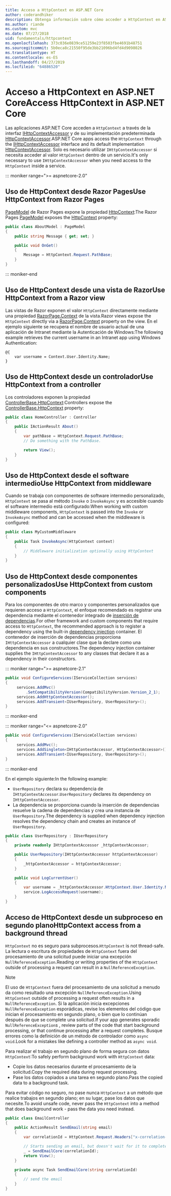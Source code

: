 ```yaml
---
title: Acceso a HttpContext en ASP.NET Core
author: coderandhiker
description: Obtenga información sobre cómo acceder a HttpContext en ASP.NET Core.
ms.author: riande
ms.custom: mvc
ms.date: 07/27/2018
uid: fundamentals/httpcontext
ms.openlocfilehash: 373c036e0839ce51259e23f8503fbe4691b48751
ms.sourcegitcommit: 5b0eca8c21550f95de3bb21096bd4fd4d9098026
ms.translationtype: HT
ms.contentlocale: es-ES
ms.lasthandoff: 04/27/2019
ms.locfileid: "64886520"
---
```

# <a name="access-httpcontext-in-aspnet-core"></a><span data-ttu-id="5700e-103">Acceso a HttpContext en ASP.NET Core</span><span class="sxs-lookup"><span data-stu-id="5700e-103">Access HttpContext in ASP.NET Core</span></span>

<span data-ttu-id="5700e-104">Las aplicaciones ASP.NET Core acceden a `HttpContext` a través de la interfaz [IHttpContextAccessor](/dotnet/api/microsoft.aspnetcore.http.ihttpcontextaccessor) y de su implementación predeterminada [HttpContextAccessor](/dotnet/api/microsoft.aspnetcore.http.httpcontextaccessor).</span><span class="sxs-lookup"><span data-stu-id="5700e-104">ASP.NET Core apps access the `HttpContext` through the [IHttpContextAccessor](/dotnet/api/microsoft.aspnetcore.http.ihttpcontextaccessor) interface and its default implementation [HttpContextAccessor](/dotnet/api/microsoft.aspnetcore.http.httpcontextaccessor).</span></span> <span data-ttu-id="5700e-105">Solo es necesario utilizar `IHttpContextAccessor` si necesita acceder al valor `HttpContext` dentro de un servicio.</span><span class="sxs-lookup"><span data-stu-id="5700e-105">It's only necessary to use `IHttpContextAccessor` when you need access to the `HttpContext` inside a service.</span></span>

::: moniker range=">= aspnetcore-2.0"

## <a name="use-httpcontext-from-razor-pages"></a><span data-ttu-id="5700e-106">Uso de HttpContext desde Razor Pages</span><span class="sxs-lookup"><span data-stu-id="5700e-106">Use HttpContext from Razor Pages</span></span>

<span data-ttu-id="5700e-107">[PageModel](/dotnet/api/microsoft.aspnetcore.mvc.razorpages.pagemodel) de Razor Pages expone la propiedad [HttpContext](/dotnet/api/microsoft.aspnetcore.mvc.razorpages.pagemodel.httpcontext):</span><span class="sxs-lookup"><span data-stu-id="5700e-107">The Razor Pages [PageModel](/dotnet/api/microsoft.aspnetcore.mvc.razorpages.pagemodel) exposes the [HttpContext](/dotnet/api/microsoft.aspnetcore.mvc.razorpages.pagemodel.httpcontext) property:</span></span>

```csharp
public class AboutModel : PageModel
{
    public string Message { get; set; }

    public void OnGet()
    {
        Message = HttpContext.Request.PathBase;
    }
}
```

::: moniker-end

## <a name="use-httpcontext-from-a-razor-view"></a><span data-ttu-id="5700e-108">Uso de HttpContext desde una vista de Razor</span><span class="sxs-lookup"><span data-stu-id="5700e-108">Use HttpContext from a Razor view</span></span>

<span data-ttu-id="5700e-109">Las vistas de Razor exponen el valor `HttpContext` directamente mediante una propiedad [RazorPage.Context](/dotnet/api/microsoft.aspnetcore.mvc.razor.razorpage.context#Microsoft_AspNetCore_Mvc_Razor_RazorPage_Context) de la vista.</span><span class="sxs-lookup"><span data-stu-id="5700e-109">Razor views expose the `HttpContext` directly via a [RazorPage.Context](/dotnet/api/microsoft.aspnetcore.mvc.razor.razorpage.context#Microsoft_AspNetCore_Mvc_Razor_RazorPage_Context) property on the view.</span></span> <span data-ttu-id="5700e-110">En el ejemplo siguiente se recupera el nombre de usuario actual de una aplicación de Intranet mediante la Autenticación de Windows:</span><span class="sxs-lookup"><span data-stu-id="5700e-110">The following example retrieves the current username in an Intranet app using Windows Authentication:</span></span>

```cshtml
@{
    var username = Context.User.Identity.Name;
}
```

## <a name="use-httpcontext-from-a-controller"></a><span data-ttu-id="5700e-111">Uso de HttpContext desde un controlador</span><span class="sxs-lookup"><span data-stu-id="5700e-111">Use HttpContext from a controller</span></span>

<span data-ttu-id="5700e-112">Los controladores exponen la propiedad [ControllerBase.HttpContext](/dotnet/api/microsoft.aspnetcore.mvc.controllerbase.httpcontext):</span><span class="sxs-lookup"><span data-stu-id="5700e-112">Controllers expose the [ControllerBase.HttpContext](/dotnet/api/microsoft.aspnetcore.mvc.controllerbase.httpcontext) property:</span></span>

```csharp
public class HomeController : Controller
{
    public IActionResult About()
    {
        var pathBase = HttpContext.Request.PathBase;
        // Do something with the PathBase.

        return View();
    }
}
```

## <a name="use-httpcontext-from-middleware"></a><span data-ttu-id="5700e-113">Uso de HttpContext desde el software intermedio</span><span class="sxs-lookup"><span data-stu-id="5700e-113">Use HttpContext from middleware</span></span>

<span data-ttu-id="5700e-114">Cuando se trabaja con componentes de software intermedio personalizado, `HttpContext` se pasa al método `Invoke` o `InvokeAsync` y es accesible cuando el software intermedio está configurado:</span><span class="sxs-lookup"><span data-stu-id="5700e-114">When working with custom middleware components, `HttpContext` is passed into the `Invoke` or `InvokeAsync` method and can be accessed when the middleware is configured:</span></span>

```csharp
public class MyCustomMiddleware
{
    public Task InvokeAsync(HttpContext context)
    {
        // Middleware initialization optionally using HttpContext
    }
}
```

## <a name="use-httpcontext-from-custom-components"></a><span data-ttu-id="5700e-115">Uso de HttpContext desde componentes personalizados</span><span class="sxs-lookup"><span data-stu-id="5700e-115">Use HttpContext from custom components</span></span>

<span data-ttu-id="5700e-116">Para los componentes de otro marco y componentes personalizados que requieren acceso a `HttpContext`, el enfoque recomendado es registrar una dependencia mediante el contenedor integrado de [inserción de dependencias](xref:fundamentals/dependency-injection).</span><span class="sxs-lookup"><span data-stu-id="5700e-116">For other framework and custom components that require access to `HttpContext`, the recommended approach is to register a dependency using the built-in [dependency injection](xref:fundamentals/dependency-injection) container.</span></span> <span data-ttu-id="5700e-117">El contenedor de inserción de dependencias proporciona `IHttpContextAccessor` a cualquier clase que la declare como una dependencia en sus constructores.</span><span class="sxs-lookup"><span data-stu-id="5700e-117">The dependency injection container supplies the `IHttpContextAccessor` to any classes that declare it as a dependency in their constructors.</span></span>

::: moniker range=">= aspnetcore-2.1"

```csharp
public void ConfigureServices(IServiceCollection services)
{
     services.AddMvc()
         .SetCompatibilityVersion(CompatibilityVersion.Version_2_1);
     services.AddHttpContextAccessor();
     services.AddTransient<IUserRepository, UserRepository>();
}
```

::: moniker-end

::: moniker range="<= aspnetcore-2.0"

```csharp
public void ConfigureServices(IServiceCollection services)
{
     services.AddMvc();
     services.AddSingleton<IHttpContextAccessor, HttpContextAccessor>();
     services.AddTransient<IUserRepository, UserRepository>();
}
```

::: moniker-end

<span data-ttu-id="5700e-118">En el ejemplo siguiente:</span><span class="sxs-lookup"><span data-stu-id="5700e-118">In the following example:</span></span>

* <span data-ttu-id="5700e-119">`UserRepository` declara su dependencia de `IHttpContextAccessor`.</span><span class="sxs-lookup"><span data-stu-id="5700e-119">`UserRepository` declares its dependency on `IHttpContextAccessor`.</span></span>
* <span data-ttu-id="5700e-120">La dependencia se proporciona cuando la inserción de dependencias resuelve la cadena de dependencias y crea una instancia de `UserRepository`.</span><span class="sxs-lookup"><span data-stu-id="5700e-120">The dependency is supplied when dependency injection resolves the dependency chain and creates an instance of `UserRepository`.</span></span>

```csharp
public class UserRepository : IUserRepository
{
    private readonly IHttpContextAccessor _httpContextAccessor;

    public UserRepository(IHttpContextAccessor httpContextAccessor)
    {
        _httpContextAccessor = httpContextAccessor;
    }

    public void LogCurrentUser()
    {
        var username = _httpContextAccessor.HttpContext.User.Identity.Name;
        service.LogAccessRequest(username);
    }
}
```

## <a name="httpcontext-access-from-a-background-thread"></a><span data-ttu-id="5700e-121">Acceso de HttpContext desde un subproceso en segundo plano</span><span class="sxs-lookup"><span data-stu-id="5700e-121">HttpContext access from a background thread</span></span>

<span data-ttu-id="5700e-122">`HttpContext` no es seguro para subprocesos.</span><span class="sxs-lookup"><span data-stu-id="5700e-122">`HttpContext` is not thread-safe.</span></span> <span data-ttu-id="5700e-123">La lectura o escritura de propiedades de `HttpContext` fuera del procesamiento de una solicitud puede iniciar una excepción `NullReferenceException`.</span><span class="sxs-lookup"><span data-stu-id="5700e-123">Reading or writing properties of the `HttpContext` outside of processing a request can result in a `NullReferenceException`.</span></span>

> [!NOTE]
> <span data-ttu-id="5700e-124">El uso de `HttpContext` fuera del procesamiento de una solicitud a menudo da como resultado una excepción `NullReferenceException`.</span><span class="sxs-lookup"><span data-stu-id="5700e-124">Using `HttpContext` outside of processing a request often results in a `NullReferenceException`.</span></span> <span data-ttu-id="5700e-125">Si la aplicación inicia excepciones `NullReferenceException` esporádicas, revise los elementos del código que inician el procesamiento en segundo plano, o bien que lo continúan después de que se complete una solicitud.</span><span class="sxs-lookup"><span data-stu-id="5700e-125">If your app generates sporadic `NullReferenceException`s , review parts of the code that start background processing, or that continue processing after a request completes.</span></span> <span data-ttu-id="5700e-126">Busque errores como la definición de un método de controlador como `async void`.</span><span class="sxs-lookup"><span data-stu-id="5700e-126">Look for a mistakes like defining a controller method as `async void`.</span></span>

<span data-ttu-id="5700e-127">Para realizar el trabajo en segundo plano de forma segura con datos `HttpContext`:</span><span class="sxs-lookup"><span data-stu-id="5700e-127">To safely perform background work with `HttpContext` data:</span></span>

* <span data-ttu-id="5700e-128">Copie los datos necesarios durante el procesamiento de la solicitud.</span><span class="sxs-lookup"><span data-stu-id="5700e-128">Copy the required data during request processing.</span></span>
* <span data-ttu-id="5700e-129">Pase los datos copiados a una tarea en segundo plano.</span><span class="sxs-lookup"><span data-stu-id="5700e-129">Pass the copied data to a background task.</span></span>

<span data-ttu-id="5700e-130">Para evitar código no seguro, no pase nunca `HttpContext` a un método que realice trabajos en segundo plano; en su lugar, pase los datos que necesite.</span><span class="sxs-lookup"><span data-stu-id="5700e-130">To avoid unsafe code, never pass the `HttpContext` into a method that does background work - pass the data you need instead.</span></span>

```csharp
public class EmailController
{
    public ActionResult SendEmail(string email)
    {
        var correlationId = HttpContext.Request.Headers["x-correlation-id"].ToString();

        // Starts sending an email, but doesn't wait for it to complete
        _ = SendEmailCore(correlationId);
        return View();
    }

    private async Task SendEmailCore(string correlationId)
    {
        // send the email
    }
}

